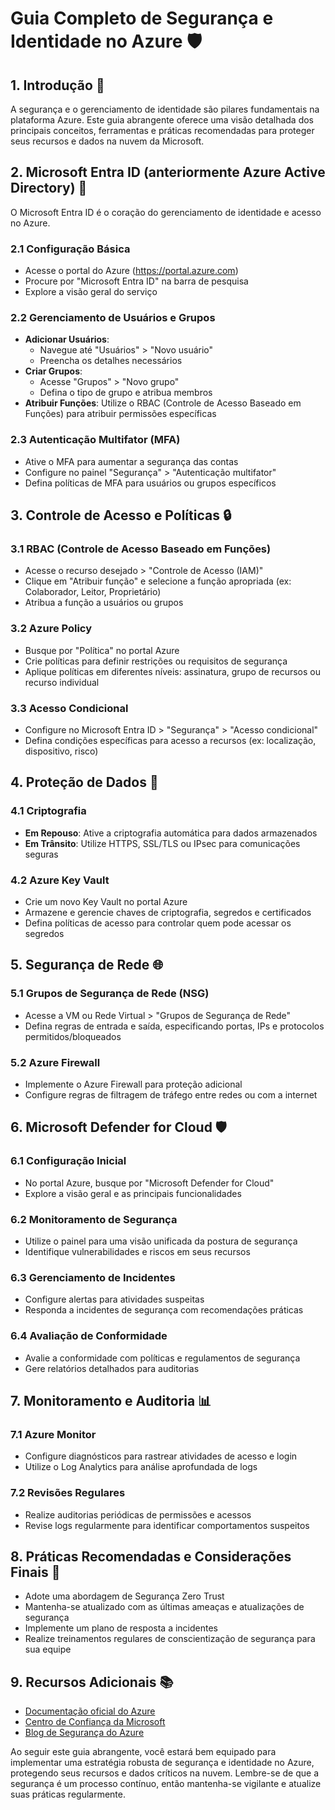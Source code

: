 # Guia Completo de Segurança e Identidade no Azure 🛡️

## 1. Introdução 🌟

A segurança e o gerenciamento de identidade são pilares fundamentais na plataforma Azure. Este guia abrangente oferece uma visão detalhada dos principais conceitos, ferramentas e práticas recomendadas para proteger seus recursos e dados na nuvem da Microsoft.

## 2. Microsoft Entra ID (anteriormente Azure Active Directory) 🔑

O Microsoft Entra ID é o coração do gerenciamento de identidade e acesso no Azure.

### 2.1 Configuração Básica

- Acesse o portal do Azure (https://portal.azure.com)
- Procure por "Microsoft Entra ID" na barra de pesquisa
- Explore a visão geral do serviço

### 2.2 Gerenciamento de Usuários e Grupos

- **Adicionar Usuários**: 
  - Navegue até "Usuários" > "Novo usuário"
  - Preencha os detalhes necessários
- **Criar Grupos**: 
  - Acesse "Grupos" > "Novo grupo"
  - Defina o tipo de grupo e atribua membros
- **Atribuir Funções**: Utilize o RBAC (Controle de Acesso Baseado em Funções) para atribuir permissões específicas

### 2.3 Autenticação Multifator (MFA)

- Ative o MFA para aumentar a segurança das contas
- Configure no painel "Segurança" > "Autenticação multifator"
- Defina políticas de MFA para usuários ou grupos específicos

## 3. Controle de Acesso e Políticas 🔒

### 3.1 RBAC (Controle de Acesso Baseado em Funções)

- Acesse o recurso desejado > "Controle de Acesso (IAM)"
- Clique em "Atribuir função" e selecione a função apropriada (ex: Colaborador, Leitor, Proprietário)
- Atribua a função a usuários ou grupos

### 3.2 Azure Policy

- Busque por "Política" no portal Azure
- Crie políticas para definir restrições ou requisitos de segurança
- Aplique políticas em diferentes níveis: assinatura, grupo de recursos ou recurso individual

### 3.3 Acesso Condicional

- Configure no Microsoft Entra ID > "Segurança" > "Acesso condicional"
- Defina condições específicas para acesso a recursos (ex: localização, dispositivo, risco)

## 4. Proteção de Dados 🔐

### 4.1 Criptografia

- **Em Repouso**: Ative a criptografia automática para dados armazenados
- **Em Trânsito**: Utilize HTTPS, SSL/TLS ou IPsec para comunicações seguras

### 4.2 Azure Key Vault

- Crie um novo Key Vault no portal Azure
- Armazene e gerencie chaves de criptografia, segredos e certificados
- Defina políticas de acesso para controlar quem pode acessar os segredos

## 5. Segurança de Rede 🌐

### 5.1 Grupos de Segurança de Rede (NSG)

- Acesse a VM ou Rede Virtual > "Grupos de Segurança de Rede"
- Defina regras de entrada e saída, especificando portas, IPs e protocolos permitidos/bloqueados

### 5.2 Azure Firewall

- Implemente o Azure Firewall para proteção adicional
- Configure regras de filtragem de tráfego entre redes ou com a internet

## 6. Microsoft Defender for Cloud 🛡️

### 6.1 Configuração Inicial

- No portal Azure, busque por "Microsoft Defender for Cloud"
- Explore a visão geral e as principais funcionalidades

### 6.2 Monitoramento de Segurança

- Utilize o painel para uma visão unificada da postura de segurança
- Identifique vulnerabilidades e riscos em seus recursos

### 6.3 Gerenciamento de Incidentes

- Configure alertas para atividades suspeitas
- Responda a incidentes de segurança com recomendações práticas

### 6.4 Avaliação de Conformidade

- Avalie a conformidade com políticas e regulamentos de segurança
- Gere relatórios detalhados para auditorias

## 7. Monitoramento e Auditoria 📊

### 7.1 Azure Monitor

- Configure diagnósticos para rastrear atividades de acesso e login
- Utilize o Log Analytics para análise aprofundada de logs

### 7.2 Revisões Regulares

- Realize auditorias periódicas de permissões e acessos
- Revise logs regularmente para identificar comportamentos suspeitos

## 8. Práticas Recomendadas e Considerações Finais 🌟

- Adote uma abordagem de Segurança Zero Trust
- Mantenha-se atualizado com as últimas ameaças e atualizações de segurança
- Implemente um plano de resposta a incidentes
- Realize treinamentos regulares de conscientização de segurança para sua equipe

## 9. Recursos Adicionais 📚

- [Documentação oficial do Azure](https://docs.microsoft.com/azure/security/)
- [Centro de Confiança da Microsoft](https://www.microsoft.com/trust-center)
- [Blog de Segurança do Azure](https://azure.microsoft.com/blog/topics/security/)

Ao seguir este guia abrangente, você estará bem equipado para implementar uma estratégia robusta de segurança e identidade no Azure, protegendo seus recursos e dados críticos na nuvem. Lembre-se de que a segurança é um processo contínuo, então mantenha-se vigilante e atualize suas práticas regularmente.
